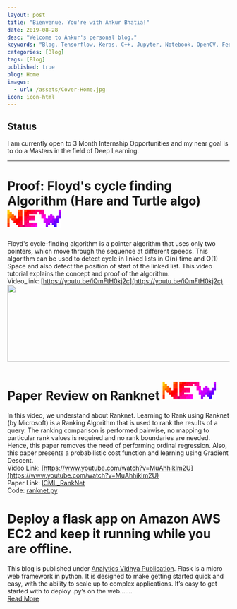 ```yaml
---
layout: post
title: "Bienvenue. You're with Ankur Bhatia!"
date: 2019-08-28
desc: "Welcome to Ankur's personal blog."
keywords: "Blog, Tensorflow, Keras, C++, Jupyter, Notebook, OpenCV, Federated-Learning, Robotics, Drones, Electronics, and much more..."
categories: [Blog]
tags: [Blog]
published: true
blog: Home
images:
  - url: /assets/Cover-Home.jpg
icon: icon-html
---
```


## Status
I am currently open to 3 Month Internship Opportunities and my near goal is to do a Masters in the field of Deep Learning. <br>

------

# Proof: Floyd's cycle finding Algorithm (Hare and Turtle algo)  <img src="/assets/HomePage_Blogs/new_small.gif"> <br>
Floyd's cycle-finding algorithm is a pointer algorithm that uses only two pointers, which move through the sequence at different speeds. This algorithm can be used to detect cycle in linked lists in O(n) time and O(1) Space and also detect the position of start of the linked list. This video tutorial explains the concept and proof of the algorithm. <br>
Video_link: [https://youtu.be/iQmFtH0kj2c](https://youtu.be/iQmFtH0kj2c) <br>
<img src="/assets/HomePage_Blogs/HareAndTurtle.gif" height="174" width="600">  <br>

# Paper Review on Ranknet <img src="/assets/HomePage_Blogs/new_small.gif"> <br>
In this video, we understand about Ranknet. Learning to Rank using Ranknet (by Microsoft) is a Ranking Algorithm that is used to rank the results of a query. The ranking comparison is performed pairwise, no mapping to particular rank values is required and no rank boundaries are needed. Hence, this paper removes the need of performing ordinal regression. Also, this paper presents a probabilistic cost function and learning using Gradient Descent.<br>
Video Link: [https://www.youtube.com/watch?v=MuAhhikIm2U](https://www.youtube.com/watch?v=MuAhhikIm2U) <br>
Paper Link: [ICML_RankNet](https://icml.cc/2015/wp-content/uploads/2015/06/icml_ranking.pdf) <br>
Code: [ranknet.py](https://github.com/airalcorn2/RankNet/blob/master/ranknet.py) <br>


# Deploy a flask app on Amazon AWS EC2 and keep it running while you are offline. <br>
This blog is published under [Analytics Vidhya Publication](https://medium.com/analytics-vidhya). Flask is a micro web framework in python. It is designed to make getting started quick and easy, with the ability to scale up to complex applications. It’s easy to get started with to deploy .py’s on the web....... <br>
[Read More](https://medium.com/analytics-vidhya/deploy-a-flask-app-on-amazon-aws-ec2-and-keep-it-running-while-you-are-offline-38d22571e2c5)



